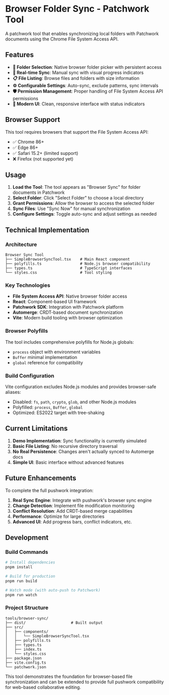 # Browser Folder Sync - Patchwork Tool

A patchwork tool that enables synchronizing local folders with Patchwork documents using the Chrome File System Access API.

## Features

- **📂 Folder Selection**: Native browser folder picker with persistent access
- **🔄 Real-time Sync**: Manual sync with visual progress indicators
- **📋 File Listing**: Browse files and folders with size information
- **⚙️ Configurable Settings**: Auto-sync, exclude patterns, sync intervals
- **🛡️ Permission Management**: Proper handling of File System Access API permissions
- **🎨 Modern UI**: Clean, responsive interface with status indicators

## Browser Support

This tool requires browsers that support the File System Access API:

- ✅ Chrome 86+
- ✅ Edge 86+
- ✅ Safari 15.2+ (limited support)
- ❌ Firefox (not supported yet)

## Usage

1. **Load the Tool**: The tool appears as "Browser Sync" for folder documents in Patchwork
2. **Select Folder**: Click "Select Folder" to choose a local directory
3. **Grant Permissions**: Allow the browser to access the selected folder
4. **Sync Files**: Use "Sync Now" for manual synchronization
5. **Configure Settings**: Toggle auto-sync and adjust settings as needed

## Technical Implementation

### Architecture

```
Browser Sync Tool
├── SimpleBrowserSyncTool.tsx    # Main React component
├── polyfills.ts                 # Node.js browser compatibility
├── types.ts                     # TypeScript interfaces
└── styles.css                   # Tool styling
```

### Key Technologies

- **File System Access API**: Native browser folder access
- **React**: Component-based UI framework
- **Patchwork SDK**: Integration with Patchwork platform
- **Automerge**: CRDT-based document synchronization
- **Vite**: Modern build tooling with browser optimization

### Browser Polyfills

The tool includes comprehensive polyfills for Node.js globals:

- `process` object with environment variables
- `Buffer` minimal implementation
- `global` reference for compatibility

### Build Configuration

Vite configuration excludes Node.js modules and provides browser-safe aliases:

- Disabled: `fs`, `path`, `crypto`, `glob`, and other Node.js modules
- Polyfilled: `process`, `Buffer`, `global`
- Optimized: ES2022 target with tree-shaking

## Current Limitations

1. **Demo Implementation**: Sync functionality is currently simulated
2. **Basic File Listing**: No recursive directory traversal
3. **No Real Persistence**: Changes aren't actually synced to Automerge docs
4. **Simple UI**: Basic interface without advanced features

## Future Enhancements

To complete the full pushwork integration:

1. **Real Sync Engine**: Integrate with pushwork's browser sync engine
2. **Change Detection**: Implement file modification monitoring
3. **Conflict Resolution**: Add CRDT-based merge capabilities
4. **Performance**: Optimize for large directories
5. **Advanced UI**: Add progress bars, conflict indicators, etc.

## Development

### Build Commands

```bash
# Install dependencies
pnpm install

# Build for production
pnpm run build

# Watch mode (with auto-push to Patchwork)
pnpm run watch
```

### Project Structure

```
tools/browser-sync/
├── dist/                    # Built output
├── src/
│   ├── components/
│   │   └── SimpleBrowserSyncTool.tsx
│   ├── polyfills.ts
│   ├── types.ts
│   ├── index.ts
│   └── styles.css
├── package.json
├── vite.config.ts
└── patchwork.json
```

This tool demonstrates the foundation for browser-based file synchronization and can be extended to provide full pushwork compatibility for web-based collaborative editing.
